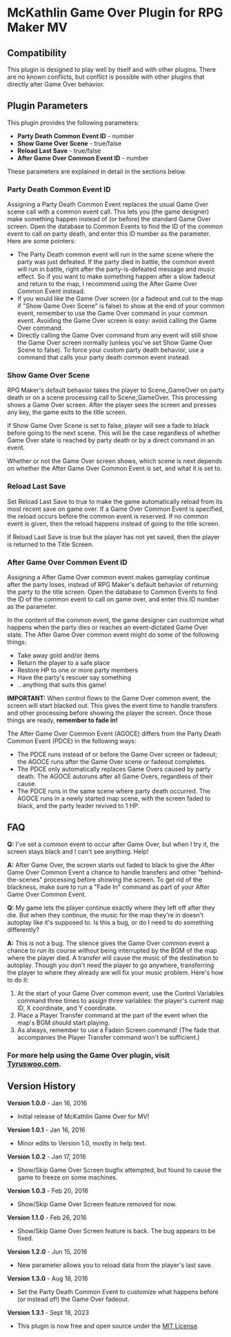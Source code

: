 # McKathlin Game Over Plugin for RPG Maker MV

## Compatibility

This plugin is designed to play well by itself and with other plugins.
There are no known conflicts, but conflict is possible with other plugins
that directly alter Game Over behavior.

## Plugin Parameters

This plugin provides the following parameters:

* **Party Death Common Event ID** - number
* **Show Game Over Scene** - true/false
* **Reload Last Save** - true/false
* **After Game Over Common Event ID** - number

These parameters are explained in detail in the sections below.

### Party Death Common Event ID
Assigning a Party Death Common Event replaces the usual Game Over scene
call with a common event call. This lets you (the game designer) make 
something happen instead of (or before) the standard Game Over screen.
Open the database to Common Events to find the ID of the common event
to call on party death, and enter this ID number as the parameter.
Here are some pointers:
* The Party Death common event will run in the same scene where the party
  was just defeated. If the party died in battle, the common event will run
  in battle, right after the party-is-defeated message and music effect.
  So if you want to make something happen after a slow fadeout
  and return to the map, I recommend using the After Game Over Common Event
  instead.
* If you would like the Game Over screen (or a fadeout and cut to the map
  if "Show Game Over Scene" is false) to show at the end of your common
  event, remember to use the Game Over command in your common event.
  Avoiding the Game Over screen is easy: avoid calling the Game Over command.
* Directly calling the Game Over command from any event will still show
  the Game Over screen normally (unless you've set Show Game Over Scene to
  false). To force your custom party death behavior, use a command that
  calls your party death common event instead.

### Show Game Over Scene
RPG Maker's default behavior takes the player to Scene_GameOver on
party death or on a scene processing call to Scene_GameOver.
This processing shows a Game Over screen.
After the player sees the screen and presses any key,
the game exits to the title screen.

If Show Game Over Scene is set to false, player will see a fade to black
before going to the next scene. This will be the case regardless of whether
Game Over state is reached by party death or by a direct command in an event.

Whether or not the Game Over screen shows, which scene is next depends on
whether the After Game Over Common Event is set, and what it is set to.

### Reload Last Save
Set Reload Last Save to true to make the game automatically reload from its
most recent save on game over. If a Game Over Common Event is specified,
the reload occurs before the common event is reserved. If no common event
is given, then the reload happens instead of going to the title screen.

If Reload Last Save is true but the player has not yet saved,
then the player is returned to the Title Screen.

### After Game Over Common Event ID
Assigning a After Game Over common event makes gameplay continue after
the party loses, instead of RPG Maker's default behavior of returning the
party to the title screen. Open the database to Common Events to find the
ID of the common event to call on game over, and enter this ID number as
the parameter.

In the content of the common event, the game designer can customize what
happens when the party dies or reaches an event-dictated Game Over state.
The After Game Over common event might do some of the following things:
* Take away gold and/or items
* Return the player to a safe place
* Restore HP to one or more party members
* Have the party's rescuer say something
* ...anything that suits this game!

**IMPORTANT:** When control flows to the Game Over common event,
the screen will start blacked out. This gives the event time to handle
transfers and other processing before showing the player the screen.
Once those things are ready, **remember to fade in!**

The After Game Over Common Event (AGOCE) differs from the Party Death Common
Event (PDCE) in the following ways:
* The PDCE runs instead of or before the Game Over screen or fadeout;
  the AGOCE runs after the Game Over scene or fadeout completes.
* The PDCE only automatically replaces Game Overs caused by party death.
  The AGOCE autoruns after all Game Overs, regardless of their cause.
* The PDCE runs in the same scene where party death occurred.
  The AGOCE runs in a newly started map scene, with the screen faded to
  black, and the party leader revived to 1 HP.

## FAQ

**Q:** I've set a common event to occur after Game Over, but when I try it, the screen stays black and I can't see anything. Help!

**A:** After Game Over, the screen starts out faded to black to give the After Game Over Common Event a chance to handle transfers and other "behind-the-scenes" processing before showing the screen. To get rid of the blackness, make sure to run a "Fade In" command as part of your After Game Over Common Event.

**Q:** My game lets the player continue exactly where they left off after they die. But when they continue, the music for the map they're in doesn't autoplay like it's supposed to. Is this a bug, or do I need to do something differently?

**A:** This is not a bug. The silence gives the Game Over common event a chance to run its course without being interrupted by the BGM of the map where the player died. A transfer will cause the music of the destination to autoplay. Though you don't need the player to go anywhere, transferring the player to where they already are will fix your music problem. Here's how to do it:

1. At the start of your Game Over common event, use the Control Variables command
   three times to assign three variables: the player's current map ID, X coordinate,
   and Y coordinate.
2. Place a Player Transfer command at the part of the event when the map's BGM should
   start playing.
3. As always, remember to use a Fadein Screen command!
  (The fade that accompanies the Player Transfer command won't be sufficient.)

### For more help using the Game Over plugin, visit [Tyruswoo.com](https://www.tyruswoo.com/).

## Version History

**Version 1.0.0** - Jan 16, 2016
- Initial release of McKathlin Game Over for MV!

**Version 1.0.1** - Jan 16, 2016
- Minor edits to Version 1.0, mostly in help text.

**Version 1.0.2** - Jan 17, 2016
- Show/Skip Game Over Screen bugfix attempted, but found to cause the game to freeze on some machines.

**Version 1.0.3** - Feb 20, 2016
- Show/Skip Game Over Screen feature removed for now.

**Version 1.1.0** - Feb 26, 2016
- Show/Skip Game Over Screen feature is back. The bug appears to be fixed.

**Version 1.2.0** - Jun 15, 2016
- New parameter allows you to reload data from the player's last save.

**Version 1.3.0** - Aug 18, 2016
- Set the Party Death Common Event to customize what happens before (or instead of!) the Game Over fadeout.

**Version 1.3.1** - Sept 18, 2023
- This plugin is now free and open source under the [MIT License](https://opensource.org/license/mit/).

